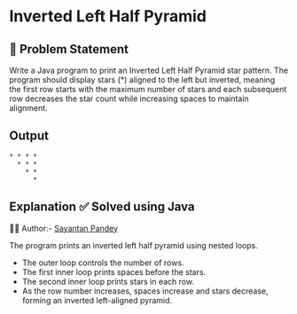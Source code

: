 # Inverted Left Half Pyramid

## 🧩 Problem Statement

Write a Java program to print an Inverted Left Half Pyramid star pattern.
The program should display stars (*) aligned to the left but inverted, meaning the first row starts with the maximum number of stars and each subsequent row decreases the star count while increasing spaces to maintain alignment.

## Output
```
* * * *
  * * *
    * *
      *
```

## Explanation ✅ Solved using Java 
👨‍💻 Author:- [Sayantan Pandey](https://github.com/sayantanpandey)

The program prints an inverted left half pyramid using nested loops.  
- The outer loop controls the number of rows.  
- The first inner loop prints spaces before the stars.  
- The second inner loop prints stars in each row.  
- As the row number increases, spaces increase and stars decrease, forming an inverted left-aligned pyramid.





